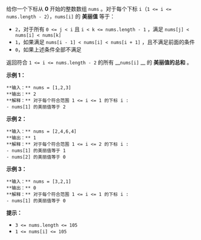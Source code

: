 给你一个下标从 **0** 开始的整数数组 `nums` 。对于每个下标 `i`（`1 <= i <= nums.length -
2`），`nums[i]` 的 **美丽值** 等于：

  * `2`，对于所有 `0 <= j < i` 且 `i < k <= nums.length - 1` ，满足 `nums[j] < nums[i] < nums[k]`
  * `1`，如果满足 `nums[i - 1] < nums[i] < nums[i + 1]` ，且不满足前面的条件
  * `0`，如果上述条件全部不满足

返回符合 `1 <= i <= nums.length - 2` 的所有 __`nums[i]` __ 的 **美丽值的总和** 。



**示例 1：**

    
    
    **输入：** nums = [1,2,3]
    **输出：** 2
    **解释：** 对于每个符合范围 1 <= i <= 1 的下标 i :
    - nums[1] 的美丽值等于 2
    

**示例 2：**

    
    
    **输入：** nums = [2,4,6,4]
    **输出：** 1
    **解释：** 对于每个符合范围 1 <= i <= 2 的下标 i :
    - nums[1] 的美丽值等于 1
    - nums[2] 的美丽值等于 0
    

**示例 3：**

    
    
    **输入：** nums = [3,2,1]
    **输出：** 0
    **解释：** 对于每个符合范围 1 <= i <= 1 的下标 i :
    - nums[1] 的美丽值等于 0
    



**提示：**

  * `3 <= nums.length <= 105`
  * `1 <= nums[i] <= 105`

